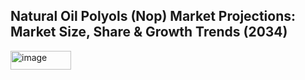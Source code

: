 <h2><strong>Natural Oil Polyols (Nop) Market Projections: Market Size, Share & Growth Trends (2034)</strong></h2>
<img width="97" height="30" alt="image" src="https://github.com/user-attachments/assets/df744841-f7ec-410c-be83-c76ecfd52837" />
